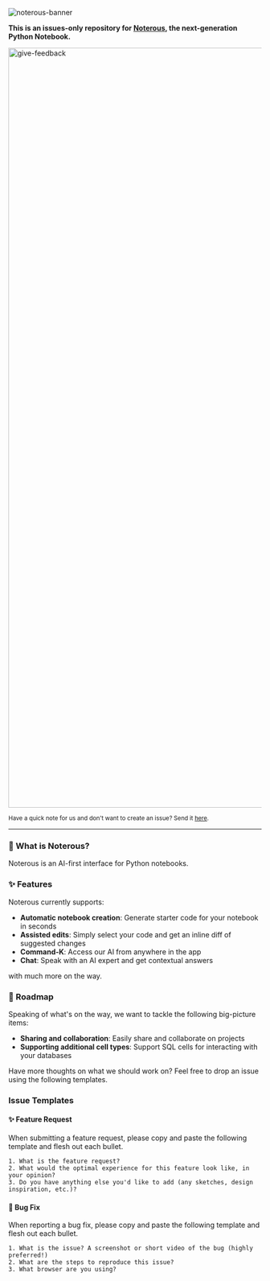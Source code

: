 ![noterous-banner](https://github.com/squaredtechnologies/noterous/assets/26368245/e3b8c541-1575-4748-b737-4c1d0a7aab2a)

**This is an issues-only repository for [Noterous](https://www.noterous.com), the next-generation Python Notebook.**

<img width="1511" alt="give-feedback" src="https://github.com/squaredtechnologies/noterous/assets/26368245/ba92f587-1d3d-430b-9e68-d478073c36ea">

<sub>Have a quick note for us and don't want to create an issue? Send it [here](https://www.tally.so/r/w8xako).</sub>

---

### 👀 What is Noterous?

Noterous is an AI-first interface for Python notebooks.


### ✨ Features

Noterous currently supports:
- **Automatic notebook creation**: Generate starter code for your notebook in seconds
- **Assisted edits**: Simply select your code and get an inline diff of suggested changes
- **Command-K**: Access our AI from anywhere in the app
- **Chat**: Speak with an AI expert and get contextual answers

with much more on the way.


### 🚗 Roadmap

Speaking of what's on the way, we want to tackle the following big-picture items:
- **Sharing and collaboration**: Easily share and collaborate on projects
- **Supporting additional cell types**: Support SQL cells for interacting with your databases

Have more thoughts on what we should work on? Feel free to drop an issue using the following templates.


### Issue Templates

#### ✨ Feature Request

When submitting a feature request, please copy and paste the following template and flesh out each bullet.

```
1. What is the feature request?
2. What would the optimal experience for this feature look like, in your opinion?
3. Do you have anything else you'd like to add (any sketches, design inspiration, etc.)?
```
   
#### 🐞 Bug Fix

When reporting a bug fix, please copy and paste the following template and flesh out each bullet.

```
1. What is the issue? A screenshot or short video of the bug (highly preferred!)
2. What are the steps to reproduce this issue?
3. What browser are you using?
```


